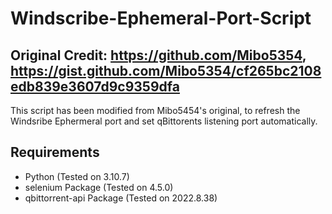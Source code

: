 # Windscribe-Ephemeral-Port-Script

## Original Credit: https://github.com/Mibo5354, https://gist.github.com/Mibo5354/cf265bc2108edb839e3607d9c9359dfa

This script has been modified from Mibo5454's original, to refresh the Windsribe Ephermeral port and set qBittorents
listening port automatically.

## Requirements

* Python (Tested on 3.10.7)
* selenium Package (Tested on 4.5.0)
* qbittorrent-api Package (Tested on 2022.8.38)
